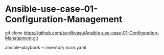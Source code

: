# Ansible-use-case-01-Configuration-Management

git clone https://github.com/sunilkvasu/Ansible-use-case-01-Configuration-Management.git

ansible-playbook -i inventory main.yaml
